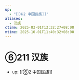 ```yaml
---
up:
  - "[[⑥2 中国民族]]"
aliases:
  - 汉族
ctime: 2025-03-01T13:32:27+08:00
mtime: 2025-10-01T11:40:32+08:00
---
```


# ⑥211 汉族

- up: [[⑥2 中国民族]]
